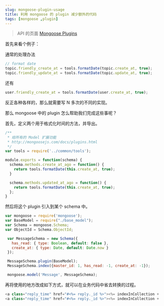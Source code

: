 ```yaml
---
slug: mongoose-plugin-usage
title: 利用 mongoose 的 plugin 减少额外的代码
tags: [mongoose ,plugin]
---
```


> API 的页面 [Mongoose Plugins](http://mongoosejs.com/docs/plugins.html)

首先来看个例子：

通常的处理办法
```js
// format date
topic.friendly_create_at = tools.formatDate(topic.create_at, true);
topic.friendly_update_at = tools.formatDate(topic.update_at, true);
```
还有
```js
user.friendly_create_at = tools.formatDate(user.create_at, true);
```

反正各种各样的，那么就需要写 N 多次的不同的实现。

那么 mongoose 中的 plugin 怎么帮助我们完成这些事呢？

首先，定义两个用于格式化时间的方法，并导出。

```js
/**
 * 给所有的 Model 扩展功能
 * http://mongoosejs.com/docs/plugins.html
 */
var tools = require('../common/tools');

module.exports = function(schema) {
  schema.methods.create_at_ago = function() {
    return tools.formatDate(this.create_at, true);
  }

  schema.methods.updated_at_ago = function() {
    return tools.formatDate(this.create_at, true);
  };
}
```

然后将这个 plugin 引入到某个 schema 中。

```js
var mongoose = require('mongoose');
var BaseModel = require("./base_model");
var Schema = mongoose.Schema;
var ObjectId = Schema.ObjectId;

 var MessageSchema = new Schema({
   has_read: { type: Boolean, default: false },
   create_at: { type: Date, default: Date.now }
 });

 MessageSchema.plugin(BaseModel);
 MessageSchema.index({master_id: 1, has_read: -1, create_at: -1});

 mongoose.model('Message', MessageSchema);
```

再将使用的地方改成如下方式，就可以在业务代码中省去转换的过程。

```js
<a class="reply_time" href="#<%= reply._id %>"><%= indexInCollection + 1 %>楼•<%= reply.friendly_create_at
<a class="reply_time" href="#<%= reply._id %>"><%= indexInCollection + 1 %>楼•<%= reply.create_at_ago()
```
